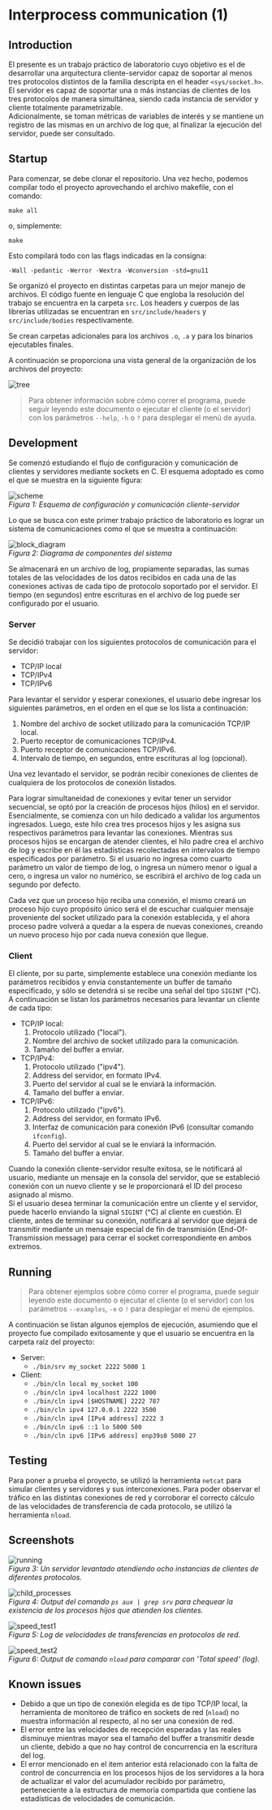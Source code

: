 # Interprocess communication (1)
## Introduction
El presente es un trabajo práctico de laboratorio cuyo objetivo es el de desarrollar una arquitectura cliente-servidor capaz de soportar al menos tres protocolos distintos de la familia descripta en el header `<sys/socket.h>`.\
El servidor es capaz de soportar una o más instancias de clientes de los tres protocolos de manera simultánea, siendo cada instancia de servidor y cliente totalmente parametrizable.\
Adicionalmente, se toman métricas de variables de interés y se mantiene un registro de las mismas en un archivo de log que, al finalizar la ejecución del servidor, puede ser consultado.

## Startup
Para comenzar, se debe clonar el repositorio. Una vez hecho, podemos compilar todo el proyecto aprovechando el archivo makefile, con el comando:

`make all`

o, simplemente:

`make`

Esto compilará todo con las flags indicadas en la consigna:

`-Wall -pedantic -Werror -Wextra -Wconversion -std=gnu11`

Se organizó el proyecto en distintas carpetas para un mejor manejo de archivos. El código fuente en lenguaje C que engloba la resolución del trabajo se encuentra en la carpeta `src`. Los headers y cuerpos de las librerías utilizadas se encuentran en `src/include/headers` y `src/include/bodies` respectivamente.

Se crean carpetas adicionales para los archivos `.o`, `.a` y para los binarios ejecutables finales.

A continuación se proporciona una vista general de la organización de los archivos del proyecto:

![tree](src/resources/img/tree.png)

>Para obtener información sobre cómo correr el programa, puede seguir leyendo este documento o ejecutar el cliente (o el servidor) con los parámetros `--help`, `-h` o `?` para desplegar el menú de ayuda.

## Development
Se comenzó estudiando el flujo de configuración y comunicación de clientes y servidores mediante sockets en C. El esquema adoptado es como el que se muestra en la siguiente figura:

![scheme](src/resources/img/scheme.png)\
*Figura 1: Esquema de configuración y comunicación cliente-servidor*

Lo que se busca con este primer trabajo práctico de laboratorio es lograr un sistema de comunicaciones como el que se muestra a continuación:

![block_diagram](src/resources/img/block_diagram.png)\
*Figura 2: Diagrama de componentes del sistema*

Se almacenará en un archivo de log, propiamente separadas, las sumas totales de las velocidades de los datos recibidos en cada una de las conexiones activas de cada tipo de protocolo soportado por el servidor. El tiempo (en segundos) entre escrituras en el archivo de log puede ser configurado por el usuario.

### Server
Se decidió trabajar con los siguientes protocolos de comunicación para el servidor:
- TCP/IP local
- TCP/IPv4
- TCP/IPv6

Para levantar el servidor y esperar conexiones, el usuario debe ingresar los siguientes parámetros, en el orden en el que se los lista a continuación:
1. Nombre del archivo de socket utilizado para la comunicación TCP/IP local.
1. Puerto receptor de comunicaciones TCP/IPv4.
1. Puerto receptor de comunicaciones TCP/IPv6.
1. Intervalo de tiempo, en segundos, entre escrituras al log (opcional).

Una vez levantado el servidor, se podrán recibir conexiones de clientes de cualquiera de los protocolos de conexión listados.

Para lograr simultaneidad de conexiones y evitar tener un servidor secuencial, se optó por la creación de procesos hijos (hilos) en el servidor.\
Esencialmente, se comienza con un hilo dedicado a validar los argumentos ingresados. Luego, este hilo crea tres procesos hijos y les asigna sus respectivos parámetros para levantar las conexiones. Mientras sus procesos hijos se encargan de atender clientes, el hilo padre crea el archivo de log y escribe en él las estadísticas recolectadas en intervalos de tiempo especificados por parámetro. Si el usuario no ingresa como cuarto parámetro un valor de tiempo de log, o ingresa un número menor o igual a cero, o ingresa un valor no numérico, se escribirá el archivo de log cada un segundo por defecto.

Cada vez que un proceso hijo reciba una conexión, el mismo creará un proceso hijo cuyo propósito único será el de escuchar cualquier mensaje proveniente del socket utilizado para la conexión establecida, y el ahora proceso padre volverá a quedar a la espera de nuevas conexiones, creando un nuevo proceso hijo por cada nueva conexión que llegue.

###  Client
El cliente, por su parte, simplemente establece una conexión mediante los parámetros recibidos y envía constantemente un buffer de tamaño especificado, y sólo se detendrá si se recibe una señal del tipo `SIGINT` (^C).\
A continuación se listan los parámetros necesarios para levantar un cliente de cada tipo:
- TCP/IP local:
  1. Protocolo utilizado ("local").
  1. Nombre del archivo de socket utilizado para la comunicación.
  2. Tamaño del buffer a enviar.
- TCP/IPv4:
  1. Protocolo utilizado ("ipv4").
  1. Address del servidor, en formato IPv4.
  1. Puerto del servidor al cual se le enviará la información.
  1. Tamaño del buffer a enviar.
- TCP/IPv6:
  1. Protocolo utilizado ("ipv6").
  1. Address del servidor, en formato IPv6.
  1. Interfaz de comunicación para conexión IPv6 (consultar comando `ifconfig`).
  1. Puerto del servidor al cual se le enviará la información.
  1. Tamaño del buffer a enviar.

Cuando la conexión cliente-servidor resulte exitosa, se le notificará al usuario, mediante un mensaje en la consola del servidor, que se estableció conexión con un nuevo cliente y se le proporcionará el ID del proceso asignado al mismo.\
Si el usuario desea terminar la comunicación entre un cliente y el servidor, puede hacerlo enviando la signal `SIGINT` (^C) al cliente en cuestión. El cliente, antes de terminar su conexión, notificará al servidor que dejará de transmitir mediante un mensaje especial de fin de transmisión (End-Of-Transmission message) para cerrar el socket correspondiente en ambos extremos.

## Running
>Para obtener ejemplos sobre cómo correr el programa, puede seguir leyendo este documento o ejecutar el cliente (o el servidor) con los parámetros `--examples`, `-e` o `!` para desplegar el menú de ejemplos.

A continuación se listan algunos ejemplos de ejecución, asumiendo que el proyecto fue compilado exitosamente y que el usuario se encuentra en la carpeta raíz del proyecto:
- Server:
  - `./bin/srv my_socket 2222 5000 1`
- Client:
  - `./bin/cln local my_socket 100`
  - `./bin/cln ipv4 localhost 2222 1000`
  - `./bin/cln ipv4 [$HOSTNAME] 2222 787`
  - `./bin/cln ipv4 127.0.0.1 2222 3500`
  - `./bin/cln ipv4 [IPv4 address] 2222 3`
  - `./bin/cln ipv6 ::1 lo 5000 500`
  - `./bin/cln ipv6 [IPv6 address] enp39s0 5000 27`

## Testing
Para poner a prueba el proyecto, se utilizó la herramienta `netcat` para simular clientes y servidores y sus interconexiones. Para poder observar el tráfico en las distintas conexiones de red y corroborar el correcto cálculo de las velocidades de transferencia de cada protocolo, se utilizó la herramienta `nload`.

## Screenshots
![running](src/resources/img/ss1.png)\
*Figura 3: Un servidor levantado atendiendo ocho instancias de clientes de diferentes protocolos.*

![child_processes](src/resources/img/ss2.png)\
*Figura 4: Output del comando `ps aux | grep srv` para chequear la existencia de los procesos hijos que atienden los clientes.*

![speed_test1](src/resources/img/speeds_log.png)\
*Figura 5: Log de velocidades de transferencias en protocolos de red.*

![speed_test2](src/resources/img/speeds_nload.png)\
*Figura 6: Output de comando `nload` para comparar con 'Total speed' (log).*

## Known issues
- Debido a que un tipo de conexión elegida es de tipo TCP/IP local, la herramienta de monitoreo de tráfico en sockets de red (`nload`) no muestra información al respecto, al no ser una conexión de red.
- El error entre las velocidades de recepción esperadas y las reales disminuye mientras mayor sea el tamaño del buffer a transmitir desde un cliente, debido a que no hay control de concurrencia en la escritura del log.
- El error mencionado en el item anterior está relacionado con la falta de control de concurrencia en los procesos hijos de los servidores a la hora de actualizar el valor del acumulador recibido por parámetro, perteneciente a la estructura de memoria compartida que contiene las estadísticas de velocidades de comunicación.
